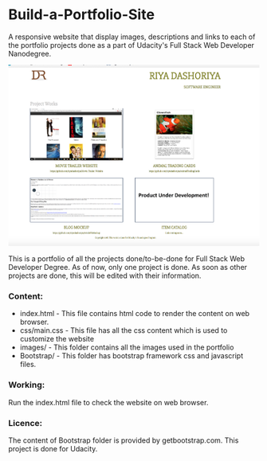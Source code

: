 # Build-a-Portfolio-Site
A responsive website that display images, descriptions and links to each of the portfolio projects done as a part of Udacity's Full Stack Web Developer Nanodegree.


![alt text](https://github.com/riyadashoriya/Build-a-Portfolio-Site/blob/master/gitphoto.png "Website Preview")



This is a portfolio of all the projects done/to-be-done for Full Stack Web Developer Degree. As of now, only one project is done. As soon as other projects are done, this will be edited with their information.


### Content:
* index.html - This file contains html code to render the content on web browser.
* css/main.css - This file has all the css content which is used to customize the website
* images/ - This folder contains all the images used in the portfolio
* Bootstrap/ - This folder has bootstrap framework css and javascript files.


### Working:
Run the index.html file to check the website on web browser.


### Licence:
The content of Bootstrap folder is provided by getbootstrap.com. This project is done for Udacity.
